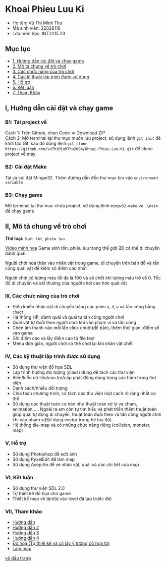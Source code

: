 # Khoai Phieu Luu Ki
<a name="ve-dau-trang"/>

* Họ tên: Vũ Thị Minh Thư
* Mã sinh viên: 22028116
* Lớp môn học: INT2215 23

##  Mục lục
* [1. Hướng dẫn cài đặt và chạy game](#cai-dat)
* [2. Mô tả chung về trò chơi](#mo-ta)
* [3. Các chức năng của trò chơi](#chuc-nang)
* [4. Các kĩ thuật lập trình được sử dụng](#ki-thuat)
* [5. Hỗ trợ](#ho-tro)
* [6. Kết luận](#ket-luan)
* [7. Tham Khảo](#tham-khao)

<a name="cai-dat"/>

## I, Hướng dẫn cài đặt và chạy game
  ### B1: Tải project về
  Cách 1: Trên Github, chọn Code => Download ZIP  
  Cách 2: Mở terminal tại thư mục muốn lưu project, sử dụng lệnh `git init` để khởi tạo Git, sau đó dùng lệnh `git clone https://github.com/VuThiMinhThu2004/Khoai-Phieu-Luu-Ki.git` để clone project về máy  
  ### B2: Cài đặt Make
  Tải và cài đặt Mingw32. 
  Thêm đường dẫn đến thư mục bin vào `environment variable`  
  ### B3: Chạy game
  Mở terminal tại thư mục chứa project, sử dụng lệnh `mingw32-make` và `.\main` để chạy game
  
 <a name="mo-ta"/>

## II, Mô tả chung về trò chơi
  **Thể loại:** `Sinh tồn`, `phiêu lưu`
  
  [Video minh hoạ](https://youtu.be/LZU_LU0rsYk)
  Game sinh tồn, phiêu lưu trong thế giới 2D có thể di chuyển đánh quái.

  Người chơi hoá thân vào nhân vật trong game, di chuyển trên bản đồ và tấn công quái vật để kiếm số điểm cao nhất

  Người chơi có lượng máu tối đa là 100 và sẽ chết khi lượng máu trở về 0. Tốc độ di chuyển và sát thương của người chơi cao hơn quái vật



<a name = "chuc-nang"/>

### III, Các chức năng của trò chơi
  - Điều khiển nhân vật di chuyển bằng các phím `a`, `d`, `w` và tấn công bằng `chuột`
  - Hệ thống HP, đánh quái và quái tự tấn công người chơi
  - Quái vật tự đuổi theo người chơi khi vào phạm vi và tấn công
  - Chèn âm thanh vào mỗi lần click chuột(để bắn), thêm thời gian, điểm số vào game 
  - Ghi điểm cao và lấy điểm cao từ file text
  - Menu đơn giản, người chơi có thể chơi lại khi nhân vật chết
    
<a name = "ki-thuat"/>

### IV, Các kỹ thuật lập trình được sử dụng
  - Sử dụng thư viện đồ họa SDL
  - Lập trình hướng đối tượng (class) dùng để tách các thư viện 
  - Biến/kiểu dữ liệu/con trỏ/cấp phát động dùng trong các hàm trong thư viện 
  - Danh sách/nhiều đối tượng
  - Chia tách chương trình, có tách các thư viện một cách rõ ràng nhất có thể
  - Sử dụng các thuật toán cơ bản như thuật toán xử lý va chạm, animation,.... Ngoài ra em còn tự tìm hiểu và phát triển thêm thuật toán giúp quái tự động di chuyển, thuật toán đuổi theo và tấn công người chơi khi vào phạm vi(Sử dụng vector trong hệ toạ độ).
  - Hệ thống tile-map và có những chức năng riêng (collision, monster, map)

<a name = "ho-tro"/>

### V, Hỗ trợ
- Sử dụng Photoshop để edit ảnh
- Sử dụng PyxelEdit để làm map
- Sử dụng Aseprite để vẽ nhân vật, quái và các chi tiết của map

<a name = "ket-luan"/>

### VI, Kết luận
  - Sử dụng thư viện SDL 2.0
  - Tự thiết kế đồ họa cho game
  - Thiết kế map vô tận(từ các level đã tạo trước đó)

 <a name = "tham-khao"/>
    
 ### VII, Tham khảo
  - [Hướng dẫn](https://lazyfoo.net/tutorials/SDL/)
  - [Hướng dẫn 2](https://youtube.com/playlist?list=PLUFd3gYWwiYFdSoqZp35RU6mja4N5u4dz)
  - [Hướng dẫn 3](https://youtube.com/playlist?list=PLZd7ojlRK0bwrL8060OGurG_kaeJc_QOH)
  - [Hướng dẫn 4](https://www.youtube.com/watch?v=QQzAHcojEKg&list=PLhfAbcv9cehhkG7ZQK0nfIGJC_C-wSLrx)
  - [Đồ hoạ (Tự thiết kế và có lấy ý tưởng đồ họa từ)](https://www.youtube.com/watch?v=k0vZShmhG74)
  - [Làm map](https://www.youtube.com/watch?v=5f-g87aGbBc)
    
[về đầu trang](#ve-dau-trang)
